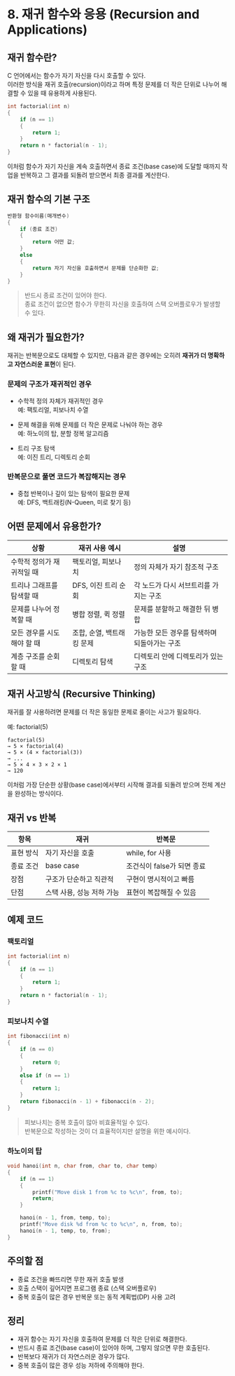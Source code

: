 # 8. 재귀 함수와 응용 (Recursion and Applications)

## 재귀 함수란?

C 언어에서는 함수가 자기 자신을 다시 호출할 수 있다.  
이러한 방식을 재귀 호출(recursion)이라고 하며 특정 문제를 더 작은 단위로 나누어 해결할 수 있을 때 유용하게 사용된다.

```c
int factorial(int n)
{
    if (n == 1)
    {
        return 1;
    }
    return n * factorial(n - 1);
}
```

이처럼 함수가 자기 자신을 계속 호출하면서 종료 조건(base case)에 도달할 때까지 작업을 반복하고
그 결과를 되돌려 받으면서 최종 결과를 계산한다.

## 재귀 함수의 기본 구조

```c
반환형 함수이름(매개변수)
{
    if (종료 조건)
    {
        return 어떤 값;
    }
    else
    {
        return 자기 자신을 호출하면서 문제를 단순화한 값;
    }
}
```

> 반드시 종료 조건이 있어야 한다.  
> 종료 조건이 없으면 함수가 무한히 자신을 호출하여 스택 오버플로우가 발생할 수 있다.

## 왜 재귀가 필요한가?

재귀는 반복문으로도 대체할 수 있지만, 다음과 같은 경우에는 오히려 **재귀가 더 명확하고 자연스러운 표현**이 된다.

### 문제의 구조가 재귀적인 경우

- 수학적 정의 자체가 재귀적인 경우  
  예: 팩토리얼, 피보나치 수열

- 문제 해결을 위해 문제를 더 작은 문제로 나눠야 하는 경우  
  예: 하노이의 탑, 분할 정복 알고리즘

- 트리 구조 탐색  
  예: 이진 트리, 디렉토리 순회

### 반복문으로 풀면 코드가 복잡해지는 경우

- 중첩 반복이나 깊이 있는 탐색이 필요한 문제  
  예: DFS, 백트래킹(N-Queen, 미로 찾기 등)

## 어떤 문제에서 유용한가?

| 상황                        | 재귀 사용 예시            | 설명                                        |
| --------------------------- | ------------------------- | ------------------------------------------- |
| 수학적 정의가 재귀적일 때   | 팩토리얼, 피보나치        | 정의 자체가 자기 참조적 구조                |
| 트리나 그래프를 탐색할 때   | DFS, 이진 트리 순회       | 각 노드가 다시 서브트리를 가지는 구조       |
| 문제를 나누어 정복할 때     | 병합 정렬, 퀵 정렬        | 문제를 분할하고 해결한 뒤 병합              |
| 모든 경우를 시도해야 할 때  | 조합, 순열, 백트래킹 문제 | 가능한 모든 경우를 탐색하며 되돌아가는 구조 |
| 계층 구조를 순회할 때       | 디렉토리 탐색             | 디렉토리 안에 디렉토리가 있는 구조          |

## 재귀 사고방식 (Recursive Thinking)

재귀를 잘 사용하려면 문제를 더 작은 동일한 문제로 줄이는 사고가 필요하다.

예: factorial(5)

```
factorial(5)
→ 5 × factorial(4)
→ 5 × (4 × factorial(3))
→ ...
→ 5 × 4 × 3 × 2 × 1
→ 120
```

이처럼 가장 단순한 상황(base case)에서부터 시작해 결과를 되돌려 받으며 전체 계산을 완성하는 방식이다.

## 재귀 vs 반복

| 항목       | 재귀                       | 반복문                         |
|------------|----------------------------|--------------------------------|
| 표현 방식  | 자기 자신을 호출           | while, for 사용                 |
| 종료 조건  | base case                  | 조건식이 false가 되면 종료      |
| 장점       | 구조가 단순하고 직관적     | 구현이 명시적이고 빠름           |
| 단점       | 스택 사용, 성능 저하 가능  | 표현이 복잡해질 수 있음         |

## 예제 코드

### 팩토리얼

```c
int factorial(int n)
{
    if (n == 1)
    {
        return 1;
    }
    return n * factorial(n - 1);
}
```

### 피보나치 수열

```c
int fibonacci(int n)
{
    if (n == 0)
    {
        return 0;
    }
    else if (n == 1)
    {
        return 1;
    }
    return fibonacci(n - 1) + fibonacci(n - 2);
}
```

> 피보나치는 중복 호출이 많아 비효율적일 수 있다.  
> 반복문으로 작성하는 것이 더 효율적이지만 설명을 위한 예시이다.

### 하노이의 탑

```c
void hanoi(int n, char from, char to, char temp)
{
    if (n == 1)
    {
        printf("Move disk 1 from %c to %c\n", from, to);
        return;
    }

    hanoi(n - 1, from, temp, to);
    printf("Move disk %d from %c to %c\n", n, from, to);
    hanoi(n - 1, temp, to, from);
}
```

## 주의할 점

* 종료 조건을 빠뜨리면 무한 재귀 호출 발생
* 호출 스택이 깊어지면 프로그램 종료 (스택 오버플로우)
* 중복 호출이 많은 경우 반복문 또는 동적 계획법(DP) 사용 고려

## 정리

* 재귀 함수는 자기 자신을 호출하여 문제를 더 작은 단위로 해결한다.
* 반드시 종료 조건(base case)이 있어야 하며, 그렇지 않으면 무한 호출된다.
* 반복보다 재귀가 더 자연스러운 경우가 많다.
* 중복 호출이 많은 경우 성능 저하에 주의해야 한다.